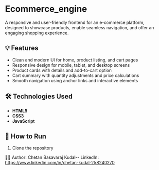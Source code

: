 # Ecommerce_engine
A responsive and user-friendly frontend for an e-commerce platform, designed to showcase products, enable seamless navigation, and offer an engaging shopping experience.

## 💡 Features

- Clean and modern UI for home, product listing, and cart pages
- Responsive design for mobile, tablet, and desktop screens
- Product cards with details and add-to-cart option
- Cart summary with quantity adjustments and price calculations
- Smooth navigation using anchor links and interactive elements

## 🛠️ Technologies Used

- **HTML5**
- **CSS3**
- **JavaScript**

## 🚀 How to Run

1. Clone the repository  

🧑‍💻 Author:
Chetan Basavaraj Kudal--
LinkedIn: https://www.linkedin.com/in/chetan-kudal-258240270
